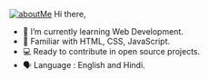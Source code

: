 <a href="https://inovatormatin.github.io/about/">![aboutMe](https://user-images.githubusercontent.com/72307107/121807779-3fe1cc80-cc73-11eb-9efa-d76d0b734e23.png)</a>
Hi there,
- 🌱 I’m currently learning Web Development.
- 👀 Familiar with HTML, CSS, JavaScript.
- 💻 Ready to contribute in open source projects.
- 🗣️ Language : English and Hindi.
